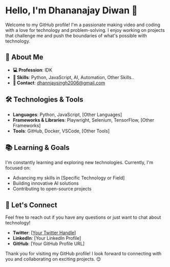 # Hello, I'm Dhananajay Diwan 👋

Welcome to my GitHub profile! I'm a passionate making video and coding with a love for technology and problem-solving. I enjoy working on projects that challenge me and push the boundaries of what's possible with technology.

## 🚀 About Me

- **💻 Profession**: IDK
- **🔧 Skills**: Python, JavaScript, AI, Automation, Other Skills..  
- **📧 Contact**: dhannjaysingh2006@gmail.com  


## 🛠️ Technologies & Tools

- **Languages**: Python, JavaScript, [Other Languages]
- **Frameworks & Libraries**: Playwright, Selenium, TensorFlow, [Other Frameworks]
- **Tools**: GitHub, Docker, VSCode, [Other Tools]

## 📚 Learning & Goals

I'm constantly learning and exploring new technologies. Currently, I'm focused on:

- Advancing my skills in [Specific Technology or Field]
- Building innovative AI solutions
- Contributing to open-source projects

## 🤝 Let's Connect

Feel free to reach out if you have any questions or just want to chat about technology!

- **Twitter**: [[Your Twitter Handle](https://x.com/dhaannjayy_)]
- **LinkedIn**: [Your LinkedIn Profile]
- **GitHub**: [Your GitHub Profile URL]

Thank you for visiting my GitHub profile! I look forward to connecting with you and collaborating on exciting projects. 😊

